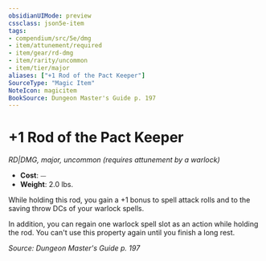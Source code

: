 ```yaml
---
obsidianUIMode: preview
cssclass: json5e-item
tags:
- compendium/src/5e/dmg
- item/attunement/required
- item/gear/rd-dmg
- item/rarity/uncommon
- item/tier/major
aliases: ["+1 Rod of the Pact Keeper"]
SourceType: "Magic Item"
NoteIcon: magicitem
BookSource: Dungeon Master's Guide p. 197
---
```

# +1 Rod of the Pact Keeper
*RD|DMG, major, uncommon (requires attunement by a warlock)*  

- **Cost**: ⏤
- **Weight**: 2.0 lbs.

While holding this rod, you gain a +1 bonus to spell attack rolls and to the saving throw DCs of your warlock spells.

In addition, you can regain one warlock spell slot as an action while holding the rod. You can't use this property again until you finish a long rest.

*Source: Dungeon Master's Guide p. 197*